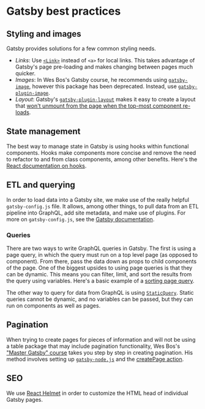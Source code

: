 # Gatsby best practices

## Styling and images
Gatsby provides solutions for a few common styling needs.
* *Links*: Use [`<Link>`](https://www.gatsbyjs.com/docs/reference/built-in-components/gatsby-link/) instead of `<a>` for local links. This takes advantage of Gatsby's page pre-loading and makes changing between pages much quicker. 
* *Images*: In Wes Bos's Gatsby course, he recommends using [`gatsby-image`](https://www.gatsbyjs.com/plugins/gatsby-image/), however this package has been deprecated. Instead, use [`gatsby-plugin-image`](https://www.gatsbyjs.com/plugins/gatsby-plugin-image).
* *Layout*: Gatsby's [`gatsby-plugin-layout`](https://www.gatsbyjs.com/plugins/gatsby-plugin-layout/) makes it easy to create a layout that [won't unmount from the page when the top-most component re-loads](https://www.gatsbyjs.com/docs/how-to/routing/layout-components/).

## State management
The best way to manage state in Gatsby is using hooks within functional components. Hooks make components more concise and remove the need to refactor to and from class components, among other benefits. Here's the [React documentation on hooks](https://reactjs.org/docs/hooks-intro.html).

## ETL and querying
In order to load data into a Gatsby site, we make use of the really helpful `gatsby-config.js` file. It allows, among other things, to pull data from an ETL pipeline into GraphQL, add site metadata, and make use of plugins. For more on `gatsby-config.js`, see the [Gatsby documentation](https://www.gatsbyjs.com/docs/reference/config-files/gatsby-config/).

### Queries
There are two ways to write GraphQL queries in Gatsby. The first is using a page query, in which the query must run on a top level page (as opposed to component). From there, pass the data down as props to child components of the page. One of the biggest upsides to using page queries is that they can be dynamic. This means you can filter, limit, and sort the results from the query using variables. Here's a basic example of a [sorting page query](https://github.com/sunrisedatadept/green-jobs/blob/main/src/pages/compare.js).

The other way to query for data from GraphQL is using [`StaticQuery`](https://www.gatsbyjs.com/docs/how-to/querying-data/static-query/). Static queries cannot be dynamic, and no variables can be passed, but they can run on components as well as pages.

## Pagination 
When trying to create pages for pieces of information and will not be using a table package that may include pagination functionality, Wes Bos's ["Master Gatsby" course](https://wesbos.com/courses) takes you step by step in creating pagination. His method involves setting up [`gatsby-node.js`](https://www.gatsbyjs.com/docs/reference/config-files/gatsby-node/) and the [createPage action](https://www.gatsbyjs.com/docs/reference/config-files/actions/#createPage). 

## SEO
We use [React Helmet](https://github.com/nfl/react-helmet#readme) in order to customize the HTML head of individual Gatsby pages.
